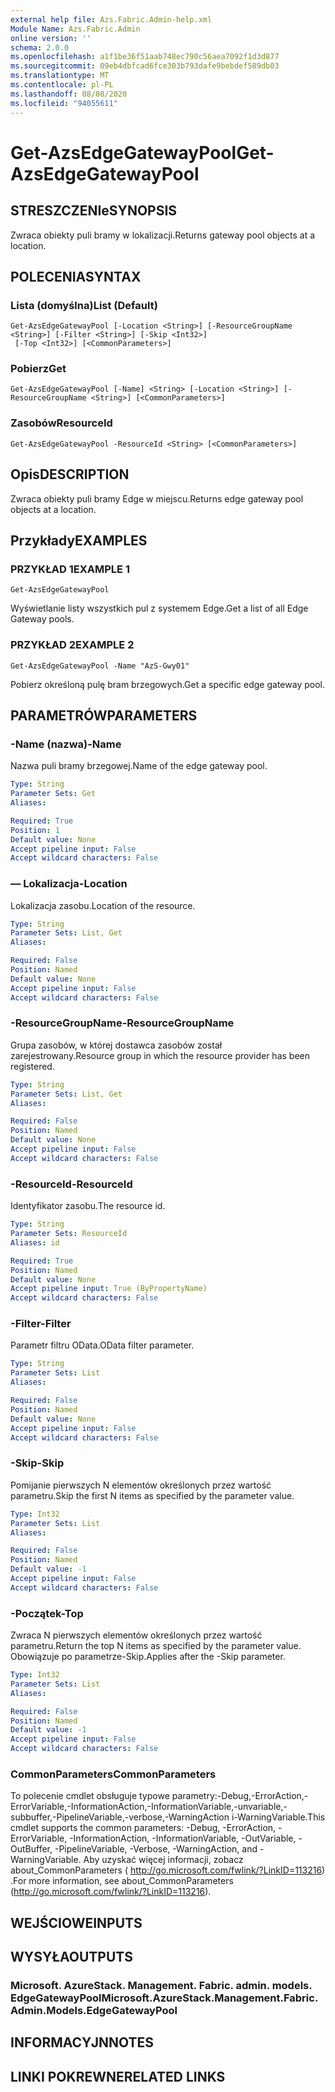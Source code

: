 ```yaml
---
external help file: Azs.Fabric.Admin-help.xml
Module Name: Azs.Fabric.Admin
online version: ''
schema: 2.0.0
ms.openlocfilehash: a1f1be36f51aab748ec790c56aea7092f1d3d877
ms.sourcegitcommit: 09eb4dbfcad6fce303b793dafe9bebdef589db03
ms.translationtype: MT
ms.contentlocale: pl-PL
ms.lasthandoff: 08/08/2020
ms.locfileid: "94055611"
---
```

# <span data-ttu-id="2f0f3-101">Get-AzsEdgeGatewayPool</span><span class="sxs-lookup"><span data-stu-id="2f0f3-101">Get-AzsEdgeGatewayPool</span></span>

## <span data-ttu-id="2f0f3-102">STRESZCZENIe</span><span class="sxs-lookup"><span data-stu-id="2f0f3-102">SYNOPSIS</span></span>
<span data-ttu-id="2f0f3-103">Zwraca obiekty puli bramy w lokalizacji.</span><span class="sxs-lookup"><span data-stu-id="2f0f3-103">Returns gateway pool objects at a location.</span></span>

## <span data-ttu-id="2f0f3-104">POLECENIA</span><span class="sxs-lookup"><span data-stu-id="2f0f3-104">SYNTAX</span></span>

### <span data-ttu-id="2f0f3-105">Lista (domyślna)</span><span class="sxs-lookup"><span data-stu-id="2f0f3-105">List (Default)</span></span>
```
Get-AzsEdgeGatewayPool [-Location <String>] [-ResourceGroupName <String>] [-Filter <String>] [-Skip <Int32>]
 [-Top <Int32>] [<CommonParameters>]
```

### <span data-ttu-id="2f0f3-106">Pobierz</span><span class="sxs-lookup"><span data-stu-id="2f0f3-106">Get</span></span>
```
Get-AzsEdgeGatewayPool [-Name] <String> [-Location <String>] [-ResourceGroupName <String>] [<CommonParameters>]
```

### <span data-ttu-id="2f0f3-107">Zasobów</span><span class="sxs-lookup"><span data-stu-id="2f0f3-107">ResourceId</span></span>
```
Get-AzsEdgeGatewayPool -ResourceId <String> [<CommonParameters>]
```

## <span data-ttu-id="2f0f3-108">Opis</span><span class="sxs-lookup"><span data-stu-id="2f0f3-108">DESCRIPTION</span></span>
<span data-ttu-id="2f0f3-109">Zwraca obiekty puli bramy Edge w miejscu.</span><span class="sxs-lookup"><span data-stu-id="2f0f3-109">Returns edge gateway pool objects at a location.</span></span>

## <span data-ttu-id="2f0f3-110">Przykłady</span><span class="sxs-lookup"><span data-stu-id="2f0f3-110">EXAMPLES</span></span>

### <span data-ttu-id="2f0f3-111">PRZYKŁAD 1</span><span class="sxs-lookup"><span data-stu-id="2f0f3-111">EXAMPLE 1</span></span>
```
Get-AzsEdgeGatewayPool
```

<span data-ttu-id="2f0f3-112">Wyświetlanie listy wszystkich pul z systemem Edge.</span><span class="sxs-lookup"><span data-stu-id="2f0f3-112">Get a list of all Edge Gateway pools.</span></span>

### <span data-ttu-id="2f0f3-113">PRZYKŁAD 2</span><span class="sxs-lookup"><span data-stu-id="2f0f3-113">EXAMPLE 2</span></span>
```
Get-AzsEdgeGatewayPool -Name "AzS-Gwy01"
```

<span data-ttu-id="2f0f3-114">Pobierz określoną pulę bram brzegowych.</span><span class="sxs-lookup"><span data-stu-id="2f0f3-114">Get a specific edge gateway pool.</span></span>

## <span data-ttu-id="2f0f3-115">PARAMETRÓW</span><span class="sxs-lookup"><span data-stu-id="2f0f3-115">PARAMETERS</span></span>

### <span data-ttu-id="2f0f3-116">-Name (nazwa)</span><span class="sxs-lookup"><span data-stu-id="2f0f3-116">-Name</span></span>
<span data-ttu-id="2f0f3-117">Nazwa puli bramy brzegowej.</span><span class="sxs-lookup"><span data-stu-id="2f0f3-117">Name of the edge gateway pool.</span></span>

```yaml
Type: String
Parameter Sets: Get
Aliases:

Required: True
Position: 1
Default value: None
Accept pipeline input: False
Accept wildcard characters: False
```

### <span data-ttu-id="2f0f3-118">— Lokalizacja</span><span class="sxs-lookup"><span data-stu-id="2f0f3-118">-Location</span></span>
<span data-ttu-id="2f0f3-119">Lokalizacja zasobu.</span><span class="sxs-lookup"><span data-stu-id="2f0f3-119">Location of the resource.</span></span>

```yaml
Type: String
Parameter Sets: List, Get
Aliases:

Required: False
Position: Named
Default value: None
Accept pipeline input: False
Accept wildcard characters: False
```

### <span data-ttu-id="2f0f3-120">-ResourceGroupName</span><span class="sxs-lookup"><span data-stu-id="2f0f3-120">-ResourceGroupName</span></span>
<span data-ttu-id="2f0f3-121">Grupa zasobów, w której dostawca zasobów został zarejestrowany.</span><span class="sxs-lookup"><span data-stu-id="2f0f3-121">Resource group in which the resource provider has been registered.</span></span>

```yaml
Type: String
Parameter Sets: List, Get
Aliases:

Required: False
Position: Named
Default value: None
Accept pipeline input: False
Accept wildcard characters: False
```

### <span data-ttu-id="2f0f3-122">-ResourceId</span><span class="sxs-lookup"><span data-stu-id="2f0f3-122">-ResourceId</span></span>
<span data-ttu-id="2f0f3-123">Identyfikator zasobu.</span><span class="sxs-lookup"><span data-stu-id="2f0f3-123">The resource id.</span></span>

```yaml
Type: String
Parameter Sets: ResourceId
Aliases: id

Required: True
Position: Named
Default value: None
Accept pipeline input: True (ByPropertyName)
Accept wildcard characters: False
```

### <span data-ttu-id="2f0f3-124">-Filter</span><span class="sxs-lookup"><span data-stu-id="2f0f3-124">-Filter</span></span>
<span data-ttu-id="2f0f3-125">Parametr filtru OData.</span><span class="sxs-lookup"><span data-stu-id="2f0f3-125">OData filter parameter.</span></span>

```yaml
Type: String
Parameter Sets: List
Aliases:

Required: False
Position: Named
Default value: None
Accept pipeline input: False
Accept wildcard characters: False
```

### <span data-ttu-id="2f0f3-126">-Skip</span><span class="sxs-lookup"><span data-stu-id="2f0f3-126">-Skip</span></span>
<span data-ttu-id="2f0f3-127">Pomijanie pierwszych N elementów określonych przez wartość parametru.</span><span class="sxs-lookup"><span data-stu-id="2f0f3-127">Skip the first N items as specified by the parameter value.</span></span>

```yaml
Type: Int32
Parameter Sets: List
Aliases:

Required: False
Position: Named
Default value: -1
Accept pipeline input: False
Accept wildcard characters: False
```

### <span data-ttu-id="2f0f3-128">-Początek</span><span class="sxs-lookup"><span data-stu-id="2f0f3-128">-Top</span></span>
<span data-ttu-id="2f0f3-129">Zwraca N pierwszych elementów określonych przez wartość parametru.</span><span class="sxs-lookup"><span data-stu-id="2f0f3-129">Return the top N items as specified by the parameter value.</span></span>
<span data-ttu-id="2f0f3-130">Obowiązuje po parametrze-Skip.</span><span class="sxs-lookup"><span data-stu-id="2f0f3-130">Applies after the -Skip parameter.</span></span>

```yaml
Type: Int32
Parameter Sets: List
Aliases:

Required: False
Position: Named
Default value: -1
Accept pipeline input: False
Accept wildcard characters: False
```

### <span data-ttu-id="2f0f3-131">CommonParameters</span><span class="sxs-lookup"><span data-stu-id="2f0f3-131">CommonParameters</span></span>
<span data-ttu-id="2f0f3-132">To polecenie cmdlet obsługuje typowe parametry:-Debug,-ErrorAction,-ErrorVariable,-InformationAction,-InformationVariable,-unvariable,-subbuffer,-PipelineVariable,-verbose,-WarningAction i-WarningVariable.</span><span class="sxs-lookup"><span data-stu-id="2f0f3-132">This cmdlet supports the common parameters: -Debug, -ErrorAction, -ErrorVariable, -InformationAction, -InformationVariable, -OutVariable, -OutBuffer, -PipelineVariable, -Verbose, -WarningAction, and -WarningVariable.</span></span> <span data-ttu-id="2f0f3-133">Aby uzyskać więcej informacji, zobacz about_CommonParameters ( http://go.microsoft.com/fwlink/?LinkID=113216) .</span><span class="sxs-lookup"><span data-stu-id="2f0f3-133">For more information, see about_CommonParameters (http://go.microsoft.com/fwlink/?LinkID=113216).</span></span>

## <span data-ttu-id="2f0f3-134">WEJŚCIOWE</span><span class="sxs-lookup"><span data-stu-id="2f0f3-134">INPUTS</span></span>

## <span data-ttu-id="2f0f3-135">WYSYŁA</span><span class="sxs-lookup"><span data-stu-id="2f0f3-135">OUTPUTS</span></span>

### <span data-ttu-id="2f0f3-136">Microsoft. AzureStack. Management. Fabric. admin. models. EdgeGatewayPool</span><span class="sxs-lookup"><span data-stu-id="2f0f3-136">Microsoft.AzureStack.Management.Fabric.Admin.Models.EdgeGatewayPool</span></span>

## <span data-ttu-id="2f0f3-137">INFORMACYJN</span><span class="sxs-lookup"><span data-stu-id="2f0f3-137">NOTES</span></span>

## <span data-ttu-id="2f0f3-138">LINKI POKREWNE</span><span class="sxs-lookup"><span data-stu-id="2f0f3-138">RELATED LINKS</span></span>
